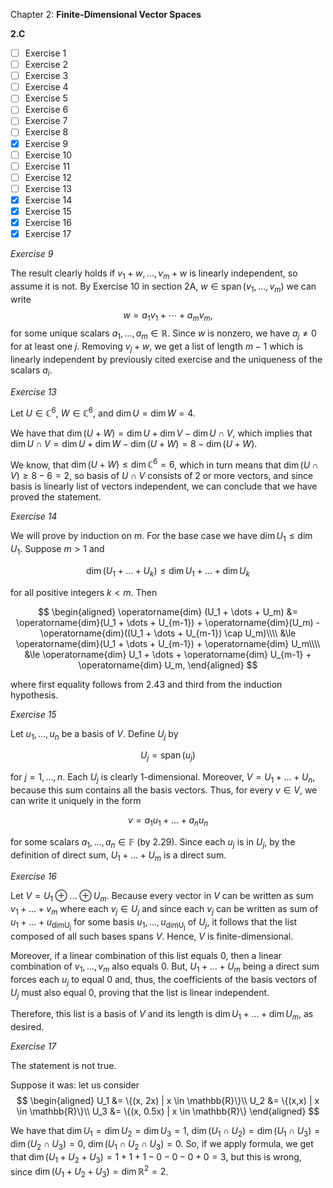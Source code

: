 Chapter 2: **Finite-Dimensional Vector Spaces**

**2.C**

- [ ] Exercise 1
- [ ] Exercise 2
- [ ] Exercise 3
- [ ] Exercise 4
- [ ] Exercise 5
- [ ] Exercise 6
- [ ] Exercise 7
- [ ] Exercise 8
- [x] Exercise 9
- [ ] Exercise 10
- [ ] Exercise 11
- [ ] Exercise 12
- [ ] Exercise 13
- [x] Exercise 14
- [x] Exercise 15
- [x] Exercise 16
- [x] Exercise 17

_Exercise 9_

The result clearly holds if $v_1 + w, \dots, v_m + w$ is linearly independent, so assume it is not.
By Exercise 10 in section 2A, $w \in \operatorname{span}(v_1, \dots, v_m)$ we can write
$$
w = a_1 v_1 + \cdots + a_m v_m,
$$
for some unique scalars $a_1, \dots, a_m \in \mathbb{R}$.
Since $w$ is nonzero, we have $a_j \neq 0$ for at least one $j$.
Removing $v_j + w$, we get a list of length $m-1$ which is linearly independent by previously cited exercise and the uniqueness of the scalars $a_i$.

_Exercise 13_

Let $U \in \mathbb{C}^6$, $W \in \mathbb{C}^6$, and $\operatorname{dim} U = \operatorname{dim} W = 4$.

We have that $\operatorname{dim} (U + W) = \operatorname{dim} U + \operatorname{dim} V - \operatorname{dim} U \cap V$, which implies that $\operatorname{dim} U \cap V = \operatorname{dim} U + \operatorname{dim} W - \operatorname{dim} (U + W) = 8 - \operatorname{dim} (U + W)$.

We know, that $\operatorname{dim} (U + W) \le \operatorname{dim} \mathbb{C}^6 = 6$, which in turn means that $\operatorname{dim} (U \cap V) \ge 8 - 6 = 2$, so basis of $U \cap V$ consists of 2 or more vectors, and since basis is linearly list of vectors independent, we can conclude that we have proved the statement.

_Exercise 14_

We will prove by induction on $m$.
For the base case we have $\operatorname{dim} U_1 \le \operatorname{dim} U_1$.
Suppose $m > 1$ and

$$
\operatorname{dim} (U_1 + \dots + U_k) \le \operatorname{dim} U_1 + \dots + \operatorname{dim} U_k
$$

for all positive integers $k < m$.
Then

$$
\begin{aligned}
\operatorname{dim} (U_1 + \dots + U_m) &= \operatorname{dim}(U_1 + \dots + U_{m-1}) + \operatorname{dim}(U_m) - \operatorname{dim}((U_1 + \dots + U_{m-1}) \cap U_m)\\\\
&\le \operatorname{dim}(U_1 + \dots + U_{m-1}) + \operatorname{dim} U_m\\\\
&\le \operatorname{dim} U_1 + \dots + \operatorname{dim} U_{m-1} + \operatorname{dim} U_m,
\end{aligned}
$$

where first equality follows from 2.43 and third from the induction hypothesis.

_Exercise 15_

Let $u_1, \dots, u_n$ be a basis of $V$.
Define $U_j$ by

$$
U_j = \operatorname{span}(u_j)
$$

for $j = 1, \dots, n$.
Each $U_j$ is clearly $1$-dimensional.
Moreover, $V = U_1 + \dots + U_n$, because this sum contains all the basis vectors.
Thus, for every $v \in V$, we can write it uniquely in the form

$$
v = a_1 u_1 + \dots + a_n u_n
$$

for some scalars $a_1, \dots, a_n \in \mathbb{F}$ (by 2.29).
Since each $u_j$ is in $U_j$, by the definition of direct sum, $U_1 + \dots + U_m$ is a direct sum.

_Exercise 16_

Let $V = U_1 \oplus \dots \oplus U_m$.
Because every vector in $V$ can be written as sum $v_1 + \dots + v_m$ where each $v_j \in U_j$ and since each $v_j$ can be written as sum of $u_1 + \dots + u_{\operatorname{dimU_j}}$ for some basis $u_1, \dots, u_{\operatorname{dimU_j}}$ of $U_j$, it follows that the list composed of all such bases spans $V$.
Hence, $V$ is finite-dimensional.

Moreover, if a linear combination of this list equals $0$, then a linear combination of $v_1, \dots, v_m$ also equals $0$.
But, $U_1 + \dots + U_m$ being a direct sum forces each $u_j$ to equal $0$ and, thus, the coefficients of the basis vectors of $U_j$ must also equal $0$, proving that the list is linear independent.

Therefore, this list is a basis of $V$ and its length is $\operatorname{dim} U_1 + \dots + \operatorname{dim} U_m$, as desired.

_Exercise 17_

The statement is not true. 

Suppose it was: let us consider 
$$
\begin{aligned}
U_1 &= \{(x, 2x) | x \in \mathbb{R}\}\\
U_2 &= \{(x,x) | x \in \mathbb{R}\}\\
U_3 &= \{(x, 0.5x) | x \in \mathbb{R}\}
\end{aligned}
$$

We have that $\operatorname{dim} U_1 =  \operatorname{dim} U_2 = \operatorname{dim} U_3 = 1$, $\operatorname{dim} (U_1 \cap U_2) = \operatorname{dim} (U_1 \cap U_3) = \operatorname{dim} (U_2 \cap U_3) = 0$, $\operatorname{dim} (U_1 \cap U_2 \cap U_3) = 0$. So, if we apply formula, we get that $\operatorname{dim} (U_1 + U_2 + U_3) = 1 + 1 + 1 - 0 - 0 - 0 + 0 = 3$, but this is wrong, since $\operatorname{dim} (U_1 + U_2 + U_3) = \operatorname{dim} \mathbb{R}^2 = 2$.